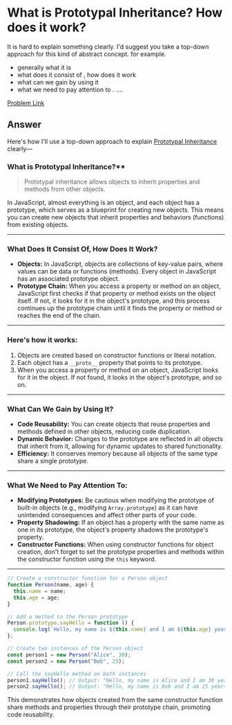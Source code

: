 # What is Prototypal Inheritance? How does it work?

It is hard to explain something clearly. I'd suggest you take a top-down approach for this kind of abstract concept. for example.

- generally what it is
- what does it consist of , how does it work
- what can we gain by using it
- what we need to pay attention to .
  ....

[Problem Link](https://bigfrontend.dev/question/what-is-prototypal-inheritance-how-does-it-work)

## Answer

Here's how I'll use a top-down approach to explain [Prototypal Inheritance](https://javascript.info/prototype-inheritance) clearly—

### What is Prototypal Inheritance?\*\*

> Prototypal inheritance allows objects to inherit properties and methods from other objects.

In JavaScript, almost everything is an object, and each object has a prototype, which serves as a blueprint for creating new objects. This means you can create new objects that inherit properties and behaviors (functions) from existing objects.

---

### What Does It Consist Of, How Does It Work?

- **Objects:** In JavaScript, objects are collections of key-value pairs, where values can be data or functions (methods). Every object in JavaScript has an associated prototype object.
- **Prototype Chain:** When you access a property or method on an object, JavaScript first checks if that property or method exists on the object itself. If not, it looks for it in the object's prototype, and this process continues up the prototype chain until it finds the property or method or reaches the end of the chain.

---

### Here's how it works:

1. Objects are created based on constructor functions or literal notation.
2. Each object has a `__proto__` property that points to its prototype.
3. When you access a property or method on an object, JavaScript looks for it in the object. If not found, it looks in the object's prototype, and so on.

---

### What Can We Gain by Using It?

- **Code Reusability:** You can create objects that reuse properties and methods defined in other objects, reducing code duplication.
- **Dynamic Behavior:** Changes to the prototype are reflected in all objects that inherit from it, allowing for dynamic updates to shared functionality.
- **Efficiency:** It conserves memory because all objects of the same type share a single prototype.

---

### What We Need to Pay Attention To:

- **Modifying Prototypes:** Be cautious when modifying the prototype of built-in objects (e.g., modifying `Array.prototype`) as it can have unintended consequences and affect other parts of your code.
- **Property Shadowing:** If an object has a property with the same name as one in its prototype, the object's property shadows the prototype's property.
- **Constructor Functions:** When using constructor functions for object creation, don't forget to set the prototype properties and methods within the constructor function using the `this` keyword.

---

```javascript
// Create a constructor function for a Person object
function Person(name, age) {
  this.name = name;
  this.age = age;
}

// Add a method to the Person prototype
Person.prototype.sayHello = function () {
  console.log(`Hello, my name is ${this.name} and I am ${this.age} years old.`);
};

// Create two instances of the Person object
const person1 = new Person("Alice", 30);
const person2 = new Person("Bob", 25);

// Call the sayHello method on both instances
person1.sayHello(); // Output: "Hello, my name is Alice and I am 30 years old."
person2.sayHello(); // Output: "Hello, my name is Bob and I am 25 years old."
```

This demonstrates how objects created from the same constructor function share methods and properties through their prototype chain, promoting code reusability.
